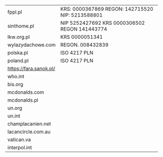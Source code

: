 |||
|---|---|
|fppl.pl|KRS: 0000367869 REGON: 142715520 NIP: 5213588801|
|sinthome.pl|NIP 5252427692 KRS 0000306502 REGON 141443774| 
|lkw.org.pl|KRS 0000051341|
|wylazydachowe.com|REGON. 008432839|
|polska.pl|ISO 4217 PLN|
|poland.pl|ISO 4217 PLN|
|https://fara.sanok.pl/||
|who.int||
|bis.org||
|mcdonalds.com||
|mcdonalds.pl||
|un.org||
|un.int||
|champlacanien.net||
|lacancircle.com.au||
|vatican.va||
|interpol.int||
